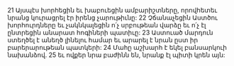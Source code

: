 21 Այսպէս խորհեցին եւ խաբուեցին ամբարիշտները,
որովհետեւ նրանց կուրացրել էր իրենց չարութիւնը:
22 Չճանաչեցին Աստծու խորհուրդները
եւ չակնկալեցին ո՛չ սրբութեան վարձը
եւ ո՛չ էլ ընտրեցին անարատ հոգիների պատիւը:
23 Աստուած մարդուն ստեղծել է անեղծ լինելու համար
եւ արարել է նրան ըստ իր բարերարութեան պատկերի:
24 Մահը աշխարհ է եկել բանսարկուի նախանձով.
25 եւ ովքեր նրա բաժինն են, նրանք էլ պիտի կրեն այն:
